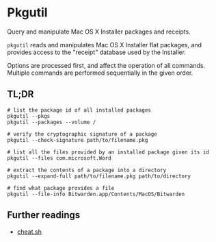 # Pkgutil

Query and manipulate Mac OS X Installer packages and receipts.

`pkgutil` reads and manipulates Mac OS X Installer flat packages, and provides access to the "receipt" database used by the Installer.

Options are processed first, and affect the operation of all commands. Multiple commands are performed sequentially in the given order.

## TL;DR

```shell
# list the package id of all installed packages
pkgutil --pkgs
pkgutil --packages --volume /

# verify the cryptographic signature of a package
pkgutil --check-signature path/to/filename.pkg

# list all the files provided by an installed package given its id
pkgutil --files com.microsoft.Word

# extract the contents of a package into a directory
pkgutil --expand-full path/to/filename.pkg path/to/directory

# find what package provides a file
pkgutil --file-info Bitwarden.app/Contents/MacOS/Bitwarden
```

## Further readings

- [cheat.sh]

[cheat.sh]: https://cheat.sh/pkgutil
